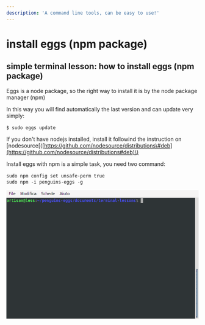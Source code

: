 ```yaml
---
description: 'A command line tools, can be easy to use!'
---
```


# install eggs \(npm package\)

## simple terminal lesson: how to install eggs \(npm package\)

Eggs is a node package, so the right way to install it is by the node package manager \(npm\)

In this way you will find automatically the last version and can update very simply:

```text
$ sudo eggs update
```

If you don't have nodejs installed, install it followind the instruction on \[nodesource\[\([https://github.com/nodesource/distributions\#deb](https://github.com/nodesource/distributions#deb)\)

Install eggs with npm is a simple task, you need two command:

```text
sudo npm config set unsafe-perm true
sudo npm -i penguins-eggs -g
```

![](../../.gitbook/assets/installnpm.gif)

## 

## 

